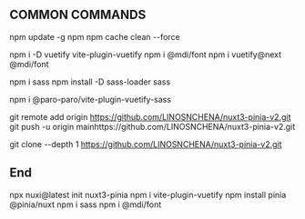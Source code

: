 ## COMMON COMMANDS

npm update -g npm
npm cache clean --force

npm i -D vuetify vite-plugin-vuetify
npm i @mdi/font
npm i vuetify@next @mdi/font

npm i sass
npm install -D sass-loader sass

npm i @paro-paro/vite-plugin-vuetify-sass

git remote add origin https://github.com/LINOSNCHENA/nuxt3-pinia-v2.git
git push -u origin mainhttps://github.com/LINOSNCHENA/nuxt3-pinia-v2.git

git clone --depth 1 https://github.com/LINOSNCHENA/nuxt3-pinia-v2.git

## End

npx nuxi@latest init nuxt3-pinia
npm i vite-plugin-vuetify
npm install pinia @pinia/nuxt
npm i sass
npm i @mdi/font
